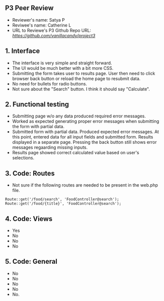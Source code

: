## P3 Peer Review

+ Reviewer's name: Satya P
+ Reviwee's name: Catherine L
+ URL to Reviewe's P3 Github Repo URL: *https://github.com/vanillacandy/project3*

## 1. Interface
+ The interface is very simple and straight forward.
+ The UI would be much better with a bit more CSS.
+ Submitting the form takes user to results page. User then need to click browser back button or reload the home page to resubmit data. 
+ No need for bullets for radio buttons.
+ Not sure about the "Search" button. I think it should say "Calculate".

## 2. Functional testing
+ Submitting page w/o any data produced required error messages. 
+ Worked as expected generating proper error messages when submitting the form with partial data. 
+ Submitted form with partial data. Produced expected error messages. At this point, entered data for all input fields and submitted form. Results displayed in a separate page. Pressing the back button still shows error messages regaarding missing inputs.
+ Results page showed correct calculated value based on user's selections.

## 3. Code: Routes
+ Not sure if the following routes are needed to be present in the web.php file.
```
Route::get('/food/search', 'FoodController@search');
Route::get('/food/{title}', 'FoodController@search');
```

## 4. Code: Views
+ Yes
+ No
+ No
+ No

## 5. Code: General
+ No
+ No
+ No
+ No
+ No.